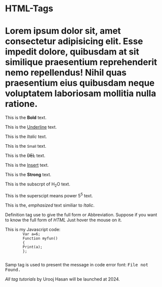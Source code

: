 # HTML-Tags
<!DOCTYPE html>
<html lang="en">
<head>
    <meta charset="UTF-8">
    <meta name="viewport" content="width=device-width, initial-scale=1.0">
    <title>Document</title>
</head>
<body>
    <h1>Lorem ipsum dolor sit, amet consectetur adipisicing elit. Esse impedit dolore, quibusdam at sit similique praesentium reprehenderit nemo repellendus! Nihil quas praesentium eius quibusdam neque voluptatem laboriosam mollitia nulla ratione.</h1>
<p>This is the <b>Bold</b> text.</p>

<p>This is the <u>Underline</u> text.</p>

<p>This is the <i>Italic</i> text.</p>

<p>This is the <small>Small</small> text.</p>

<p>This is the <Del>DEL</Del> text.</p>

<p>This is the <ins>Insert</ins> text.</p>

<p>This is the <strong>Strong</strong> text.</p>

<p>This is the subscrpt of H<sub>2</sub>O text.</p>

<p>This is the superscipt means power 5<sup>5</sup> text.</p>

<p>This is the, <em>emphasized</em> text similiar to <i>Italic</i>.</p>

<p> Definition tag use to give the full form or Abbreviation. Suppose if you want to know the full form of <dfn title="Hyper Text Markup Language">HTML</dfn> Just hover the mouse on it.</p>

<p>
    This is my Javascript code:
    <code>
        Var a=6;
        Function myfun()
        {
        Print(a);
        };
    </code>
</p>

<p> Samp tag is used to present the message in code error font: <samp>File not Found.</samp></p>

<p> <cite>All tag tutorials</cite> by Urooj Hasan will be launched at 2024.</p>

<!-- <p>we can comment out the text</p>  -->

</body>
</html>
